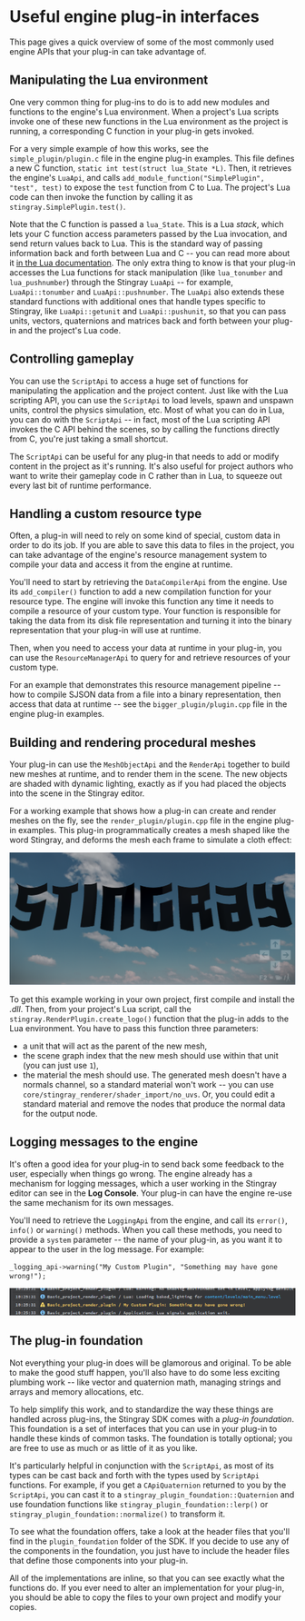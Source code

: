 # Useful engine plug-in interfaces

This page gives a quick overview of some of the most commonly used engine APIs that your plug-in can take advantage of.

## Manipulating the Lua environment

One very common thing for plug-ins to do is to add new modules and functions to the engine's Lua environment. When a project's Lua scripts invoke one of these new functions in the Lua environment as the project is running, a corresponding C function in your plug-in gets invoked.

For a very simple example of how this works, see the `simple_plugin/plugin.c` file in the engine plug-in examples. This file defines a new C function, `static int test(struct lua_State *L)`. Then, it retrieves the engine's `LuaApi`, and calls `add_module_function("SimplePlugin", "test", test)` to expose the `test` function from C to Lua. The project's Lua code can then invoke the function by calling it as `stingray.SimplePlugin.test()`.

Note that the C function is passed a `lua_State`. This is a Lua *stack*, which lets your C function access parameters passed by the Lua invocation, and send return values back to Lua. This is the standard way of passing information back and forth between Lua and C -- you can read more about it [in the Lua documentation](https://www.lua.org/pil/24.2.html). The only extra thing to know is that your plug-in accesses the Lua functions for stack manipulation (like `lua_tonumber` and `lua_pushnumber`) through the Stingray `LuaApi` -- for example, `LuaApi::tonumber` and `LuaApi::pushnumber`. The `LuaApi` also extends these standard functions with additional ones that handle types specific to Stingray, like `LuaApi::getunit` and `LuaApi::pushunit`, so that you can pass units, vectors, quaternions and matrices back and forth between your plug-in and the project's Lua code.

## Controlling gameplay

You can use the `ScriptApi` to access a huge set of functions for manipulating the application and the project content. Just like with the Lua scripting API, you can use the `ScriptApi` to load levels, spawn and unspawn units, control the physics simulation, etc. Most of what you can do in Lua, you can do with the `ScriptApi` -- in fact, most of the Lua scripting API invokes the C API behind the scenes, so by calling the functions directly from C, you're just taking a small shortcut.

The `ScriptApi` can be useful for any plug-in that needs to add or modify content in the project as it's running. It's also useful for project authors who want to write their gameplay code in C rather than in Lua, to squeeze out every last bit of runtime performance.

## Handling a custom resource type

Often, a plug-in will need to rely on some kind of special, custom data in order to do its job. If you are able to save this data to files in the project, you can take advantage of the engine's resource management system to compile your data and access it from the engine at runtime.

You'll need to start by retrieving the `DataCompilerApi` from the engine. Use its `add_compiler()` function to add a new compilation function for your resource type. The engine will invoke this function any time it needs to compile a resource of your custom type. Your function is responsible for taking the data from its disk file representation and turning it into the binary representation that your plug-in will use at runtime.

Then, when you need to access your data at runtime in your plug-in, you can use the `ResourceManagerApi` to query for and retrieve resources of your custom type.

For an example that demonstrates this resource management pipeline -- how to compile SJSON data from a file into a binary representation, then access that data at runtime -- see the `bigger_plugin/plugin.cpp` file in the engine plug-in examples.

## Building and rendering procedural meshes

Your plug-in can use the `MeshObjectApi` and the `RenderApi` together to build new meshes at runtime, and to render them in the scene. The new objects are shaded with dynamic lighting, exactly as if you had placed the objects into the scene in the Stingray editor.

For a working example that shows how a plug-in can create and render meshes on the fly, see the `render_plugin/plugin.cpp` file in the engine plug-in examples. This plug-in programmatically creates a mesh shaped like the word Stingray, and deforms the mesh each frame to simulate a cloth effect:

![Procedural mesh rendering example](../images/procedural_mesh_example.png)

To get this example working in your own project, first compile and install the *.dll*. Then, from your project's Lua script, call the `stingray.RenderPlugin.create_logo()` function that the plug-in adds to the Lua environment. You have to pass this function three parameters:

-	a unit that will act as the parent of the new mesh,
-	the scene graph index that the new mesh should use within that unit (you can just use `1`),
-	the material the mesh should use. The generated mesh doesn't have a normals channel, so a standard material won't work -- you can use `core/stingray_renderer/shader_import/no_uvs`. Or, you could edit a standard material and remove the nodes that produce the normal data for the output node.

## Logging messages to the engine

It's often a good idea for your plug-in to send back some feedback to the user, especially when things go wrong. The engine already has a mechanism for logging messages, which a user working in the Stingray editor can see in the **Log Console**. Your plug-in can have the engine re-use the same mechanism for its own messages.

You'll need to retrieve the `LoggingApi` from the engine, and call its `error()`, `info()` or `warning()` methods. When you call these methods, you need to provide a `system` parameter -- the name of your plug-in, as you want it to appear to the user in the log message. For example:

```
_logging_api->warning("My Custom Plugin", "Something may have gone wrong!");
```

![Warning message in the log](../images/logging_message.png)

## The plug-in foundation

Not everything your plug-in does will be glamorous and original. To be able to make the good stuff happen, you'll also have to do some less exciting plumbing work -- like vector and quaternion math, managing strings and arrays and memory allocations, etc.

To help simplify this work, and to standardize the way these things are handled across plug-ins, the Stingray SDK comes with a *plug-in foundation*. This foundation is a set of interfaces that you can  use in your plug-in to handle these kinds of common tasks. The foundation is totally optional; you are free to use as much or as little of it as you like.

It's particularly helpful in conjunction with the `ScriptApi`, as most of its types can be cast back and forth with the types used by `ScriptApi` functions. For example, if you get a `CApiQuaternion` returned to you by the `ScriptApi`, you can cast it to a `stingray_plugin_foundation::Quaternion` and use foundation functions like `stingray_plugin_foundation::lerp()` or  `stingray_plugin_foundation::normalize()` to transform it.

To see what the foundation offers, take a look at the header files that you'll find in the `plugin_foundation` folder of the SDK. If you decide to use any of the components in the foundation, you just have to include the header files that define those components into your plug-in.

All of the implementations are inline, so that you can see exactly what the functions do. If you ever need to alter an implementation for your plug-in, you should be able to copy the files to your own project and modify your copies.
